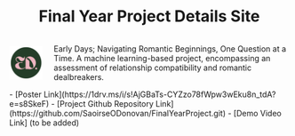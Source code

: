 <div style="text-align: center;">
  <h1>Final Year Project Details Site</h1>
</div>
<div style="display: flex; align-items: center;">
  <img src="favicon.png" alt="logo" style="width: 60px; height: 60px; margin-right: 20px;">
  <p>Early Days; Navigating Romantic Beginnings, One Question at a Time. A machine learning-based project, encompassing an assessment of relationship compatibility and romantic dealbreakers.</p>
</div>
 - [Poster Link](https://1drv.ms/i/s!AjGBaTs-CYZzo78fWpw3wEku8n_tdA?e=s8SkeF)
 - [Project Github Repository Link](https://github.com/SaoirseODonovan/FinalYearProject.git)
 - [Demo Video Link] (to be added)
